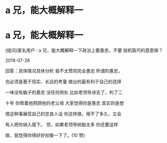 # a 兄，能大概解释一

# a 兄，能大概解释一

(提问)匿名用户 : a 兄，能大概解释一下政治上要愚忠，不要 投机取巧的意思嘛？

2019-07-26

回答：具体情况具体分析 我不太赞同完全愚忠 所谓的愚忠，

也必须是基于现实、长远的考量 做出的最有利于自己的选择

一味没有脑子的愚忠 没任何用处 比如老领导进去了，判了二

十年 你帮着他照顾他的老父母 大家觉得你是愚忠 其实你是想

借这种事展现自己的忠良人设 你这样做，用不了多久，又会

有人把你纳入麾下。 但，如果老领导树敌太多 你还要这样

做，我觉得你得好好权衡一下了。(10 赞)